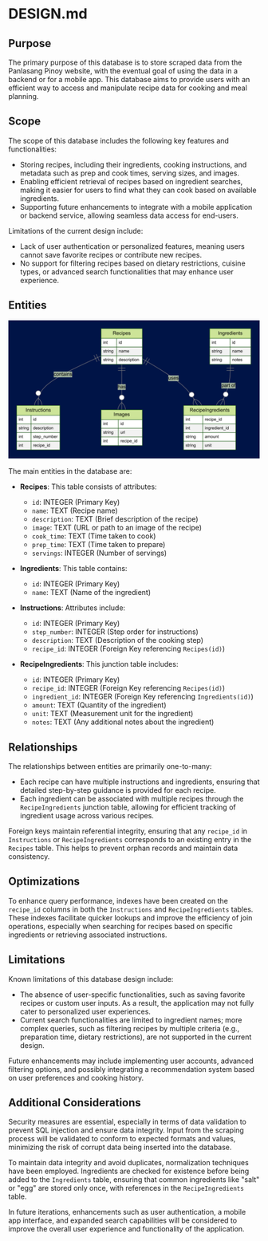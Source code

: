 # DESIGN.md

## Purpose
The primary purpose of this database is to store scraped data from the Panlasang Pinoy website, with the eventual goal of using the data in a backend or for a mobile app. This database aims to provide users with an efficient way to access and manipulate recipe data for cooking and meal planning.

## Scope
The scope of this database includes the following key features and functionalities:
- Storing recipes, including their ingredients, cooking instructions, and metadata such as prep and cook times, serving sizes, and images.
- Enabling efficient retrieval of recipes based on ingredient searches, making it easier for users to find what they can cook based on available ingredients.
- Supporting future enhancements to integrate with a mobile application or backend service, allowing seamless data access for end-users.

Limitations of the current design include:
- Lack of user authentication or personalized features, meaning users cannot save favorite recipes or contribute new recipes.
- No support for filtering recipes based on dietary restrictions, cuisine types, or advanced search functionalities that may enhance user experience.

## Entities

![Diagram](diagram.png)


The main entities in the database are:
- **Recipes**: This table consists of attributes:
  - `id`: INTEGER (Primary Key)
  - `name`: TEXT (Recipe name)
  - `description`: TEXT (Brief description of the recipe)
  - `image`: TEXT (URL or path to an image of the recipe)
  - `cook_time`: TEXT (Time taken to cook)
  - `prep_time`: TEXT (Time taken to prepare)
  - `servings`: INTEGER (Number of servings)

- **Ingredients**: This table contains:
  - `id`: INTEGER (Primary Key)
  - `name`: TEXT (Name of the ingredient)

- **Instructions**: Attributes include:
  - `id`: INTEGER (Primary Key)
  - `step_number`: INTEGER (Step order for instructions)
  - `description`: TEXT (Description of the cooking step)
  - `recipe_id`: INTEGER (Foreign Key referencing `Recipes(id)`)

- **RecipeIngredients**: This junction table includes:
  - `id`: INTEGER (Primary Key)
  - `recipe_id`: INTEGER (Foreign Key referencing `Recipes(id)`)
  - `ingredient_id`: INTEGER (Foreign Key referencing `Ingredients(id)`)
  - `amount`: TEXT (Quantity of the ingredient)
  - `unit`: TEXT (Measurement unit for the ingredient)
  - `notes`: TEXT (Any additional notes about the ingredient)

## Relationships
The relationships between entities are primarily one-to-many:
- Each recipe can have multiple instructions and ingredients, ensuring that detailed step-by-step guidance is provided for each recipe.
- Each ingredient can be associated with multiple recipes through the `RecipeIngredients` junction table, allowing for efficient tracking of ingredient usage across various recipes.

Foreign keys maintain referential integrity, ensuring that any `recipe_id` in `Instructions` or `RecipeIngredients` corresponds to an existing entry in the `Recipes` table. This helps to prevent orphan records and maintain data consistency.

## Optimizations
To enhance query performance, indexes have been created on the `recipe_id` columns in both the `Instructions` and `RecipeIngredients` tables. These indexes facilitate quicker lookups and improve the efficiency of join operations, especially when searching for recipes based on specific ingredients or retrieving associated instructions.

## Limitations
Known limitations of this database design include:
- The absence of user-specific functionalities, such as saving favorite recipes or custom user inputs. As a result, the application may not fully cater to personalized user experiences.
- Current search functionalities are limited to ingredient names; more complex queries, such as filtering recipes by multiple criteria (e.g., preparation time, dietary restrictions), are not supported in the current design.

Future enhancements may include implementing user accounts, advanced filtering options, and possibly integrating a recommendation system based on user preferences and cooking history.

## Additional Considerations
Security measures are essential, especially in terms of data validation to prevent SQL injection and ensure data integrity. Input from the scraping process will be validated to conform to expected formats and values, minimizing the risk of corrupt data being inserted into the database.

To maintain data integrity and avoid duplicates, normalization techniques have been employed. Ingredients are checked for existence before being added to the `Ingredients` table, ensuring that common ingredients like "salt" or "egg" are stored only once, with references in the `RecipeIngredients` table.

In future iterations, enhancements such as user authentication, a mobile app interface, and expanded search capabilities will be considered to improve the overall user experience and functionality of the application.
